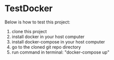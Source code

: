 # TestDocker


Below is how to test this project:

1. clone this project
2. install docker in your host computer
3. install docker-compose in your host computer
4. go to the cloned git repo directory
5. run command in terminal: "docker-compose up"

